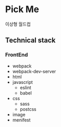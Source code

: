 # Pick Me
이상형 월드컵

## Technical stack
### FrontEnd
- webpack
- webpack-dev-server
- html
- javascript
  - eslint
  - babel
- css
  - sass
  - postcss
- image
- menifest
